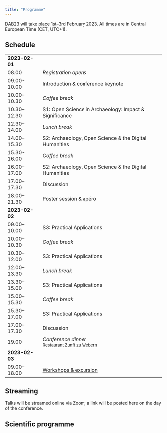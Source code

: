 ```yaml
---
title: "Programme"
---
```


DAB23 will take place 1st–3rd February 2023.
All times are in Central European Time (CET, UTC+1).

## Schedule


| | |
| - | - |
| **2023-02-01** |
| 08.00 | *Registration opens* |
| 09.00-10.00 | Introduction & conference keynote |
| 10.00–10.30 | *Coffee break* |
| 10.30–12.30 | S1: Open Science in Archaeology: Impact & Significance |
| 12.30–14.00 | *Lunch break* |
| 14.00–15.30 | S2: Archaeology, Open Science & the Digital Humanities |
| 15.30-16.00 | *Coffee break* |
| 16.00–17.00 | S2: Archaeology, Open Science & the Digital Humanities |
| 17.00–17.30 | Discussion |
| 18.00–21.30 | Poster session & apéro |
| **2023-02-02** |
| 09.00–10.00 | S3: Practical Applications |
| 10.00–10.30 | *Coffee break* |
| 10.30–12.00 | S3: Practical Applications |
| 12.00–13.30 | *Lunch break* |
| 13.30–15.00 | S3: Practical Applications |
| 15.00–15.30 | *Coffee break* |
| 15.30–17.00 | S3: Practical Applications |
| 17.00–17.30 | Discussion |
| 19.00 | *Conference dinner*<br><small>[Restaurant Zunft zu Webern](https://www.restwebern.ch/)</small> |
| **2023-02-03** |
| 09.00–18.00 | [Workshops & excursion](/workshops) |

## Streaming

Talks will be streamed online via Zoom; a link will be posted here on the day of the conference.

## Scientific programme

